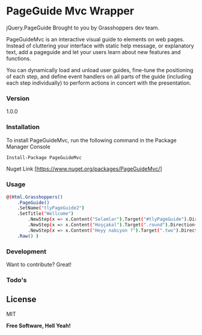 # PageGuide Mvc Wrapper

jQuery.PageGuide Brought to you by Grasshoppers dev team.

PageGuideMvc is an interactive visual guide to elements on web pages. 
Instead of cluttering your interface with static help message, or explanatory text, 
add a pageguide and let your users learn about new features and functions.

You can dynamically load and unload user guides, fine-tune the positioning of each step, and define event handlers on all parts of the guide (including each step individually) to perform actions in concert with the presentation.


### Version
1.0.0

### Installation
To install PageGuideMvc, run the following command in the Package Manager Console
```sh
Install-Package PageGuideMvc
```
Nuget Link 
[https://www.nuget.org/packages/PageGuideMvc/] 

### Usage
```sh
@(Html.Grasshoppers()
    .PageGuide()
    .SetName("tlyPageGuide2")
    .SetTitle("Wellcome") 
        .NewStep(x => x.Content("Selamlar").Target("#tlyPageGuide").Direction(Direction.Top).CreateStep()) 
        .NewStep(x => x.Content("Hoşçakal").Target(".round").Direction(Direction.Right).CreateStep()) 
        .NewStep(x => x.Content("Heyy nabıyon ?").Target(".two").Direction(Direction.Top).CreateStep()) 
    .Raw() )
```
### Development

Want to contribute? Great!

### Todo's

License
----

MIT


**Free Software, Hell Yeah!**

[Alper Hankendi]:https://github.com/alperhankendi
[Oğuzhan Soykan]:https://github.com/osoykan 
